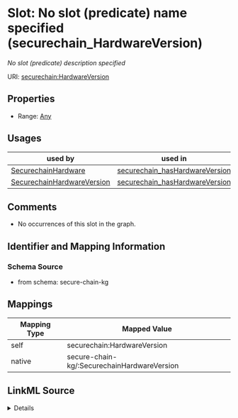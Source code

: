 

# Slot: No slot (predicate) name specified (securechain_HardwareVersion)


_No slot (predicate) description specified_





URI: [securechain:HardwareVersion](https://w3id.org/secure-chain/HardwareVersion)



<!-- no inheritance hierarchy -->








## Properties

* Range: [Any](../classes/Any.md)

## Usages

| used by | used in | type | used |
| ---  | --- | --- | --- |
| [SecurechainHardware](../classes/SecurechainHardware.md) | [securechain_hasHardwareVersion](../slots/securechain_hasHardwareVersion.md) | range | [SecurechainHardwareVersion](../classes/SecurechainHardwareVersion.md) |
| [SecurechainHardwareVersion](../classes/SecurechainHardwareVersion.md) | [securechain_hasHardwareVersion](../slots/securechain_hasHardwareVersion.md) | range | [SecurechainHardwareVersion](../classes/SecurechainHardwareVersion.md) |






## Comments

* No occurrences of this slot in the graph.

## Identifier and Mapping Information







### Schema Source


* from schema: secure-chain-kg




## Mappings

| Mapping Type | Mapped Value |
| ---  | ---  |
| self | securechain:HardwareVersion |
| native | secure-chain-kg/:SecurechainHardwareVersion |




## LinkML Source

<details>
```yaml
name: securechain_HardwareVersion
description: No slot (predicate) description specified
title: No slot (predicate) name specified
comments:
- No occurrences of this slot in the graph.
from_schema: secure-chain-kg
rank: 1000
slot_uri: securechain:HardwareVersion
alias: securechain_HardwareVersion
range: Any

```
</details>